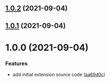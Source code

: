## [1.0.2](https://github.com/phatnguyenuit/code-hello-world/compare/1.0.1...1.0.2) (2021-09-04)

## [1.0.1](https://github.com/phatnguyenuit/code-hello-world/compare/1.0.0...1.0.1) (2021-09-04)

# 1.0.0 (2021-09-04)


### Features

* add initial extension source code ([aa69d0c](https://github.com/phatnguyenuit/code-hello-world/commit/aa69d0c3f709a4d2bd905a1f250c1657c581ff07))

